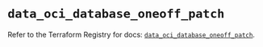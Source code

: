 # `data_oci_database_oneoff_patch`

Refer to the Terraform Registry for docs: [`data_oci_database_oneoff_patch`](https://registry.terraform.io/providers/oracle/oci/7.19.0/docs/data-sources/database_oneoff_patch).
